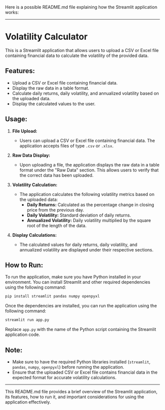Here is a possible README.md file explaining how the Streamlit application works:

---

# Volatility Calculator

This is a Streamlit application that allows users to upload a CSV or Excel file containing financial data to calculate the volatility of the provided data.

## Features:

- Upload a CSV or Excel file containing financial data.
- Display the raw data in a table format.
- Calculate daily returns, daily volatility, and annualized volatility based on the uploaded data.
- Display the calculated values to the user.

## Usage:

1. **File Upload:**
   - Users can upload a CSV or Excel file containing financial data. The application accepts files of type `.csv` or `.xlsx`.

2. **Raw Data Display:**
   - Upon uploading a file, the application displays the raw data in a table format under the "Raw Data" section. This allows users to verify that the correct data has been uploaded.

3. **Volatility Calculation:**
   - The application calculates the following volatility metrics based on the uploaded data:
     - **Daily Returns:** Calculated as the percentage change in closing price from the previous day.
     - **Daily Volatility:** Standard deviation of daily returns.
     - **Annualized Volatility:** Daily volatility multiplied by the square root of the length of the data.

4. **Display Calculations:**
   - The calculated values for daily returns, daily volatility, and annualized volatility are displayed under their respective sections.

## How to Run:

To run the application, make sure you have Python installed in your environment. You can install Streamlit and other required dependencies using the following command:

```bash
pip install streamlit pandas numpy openpyxl
```

Once the dependencies are installed, you can run the application using the following command:

```bash
streamlit run app.py
```

Replace `app.py` with the name of the Python script containing the Streamlit application code.

## Note:

- Make sure to have the required Python libraries installed (`streamlit`, `pandas`, `numpy`, `openpyxl`) before running the application.
- Ensure that the uploaded CSV or Excel file contains financial data in the expected format for accurate volatility calculations.

---

This README.md file provides a brief overview of the Streamlit application, its features, how to run it, and important considerations for using the application effectively.
